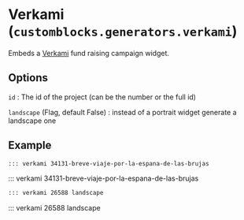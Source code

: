 # Verkami (`customblocks.generators.verkami`)

Embeds a [Verkami] fund raising campaign widget.

[Verkami]: https://www.verkami.com/


## Options

`id`
: The id of the project (can be the number or the full id)

`landscape` (Flag, default False)
: instead of a portrait widget generate a landscape one


## Example

```markdown
::: verkami 34131-breve-viaje-por-la-espana-de-las-brujas
```

::: verkami 34131-breve-viaje-por-la-espana-de-las-brujas

```markdown
::: verkami 26588 landscape
```

::: verkami 26588 landscape


